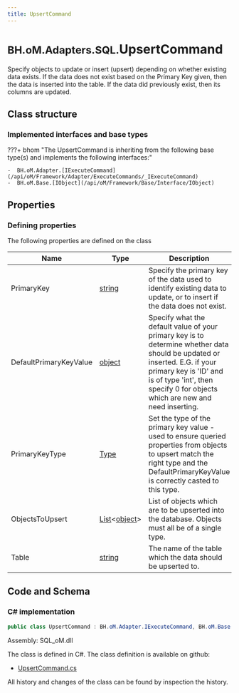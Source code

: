 ```yaml
---
title: UpsertCommand
---
```


# <small>BH.oM.Adapters.SQL.</small>**UpsertCommand**

Specify objects to update or insert (upsert) depending on whether existing data exists. If the data does not exist based on the Primary Key given, then the data is inserted into the table. If the data did previously exist, then its columns are updated.

## Class structure

### Implemented interfaces and base types

???+ bhom "The UpsertCommand is inheriting from the following base type(s) and implements the following interfaces:"

    -  BH.oM.Adapter.[IExecuteCommand](/api/oM/Framework/Adapter/ExecuteCommands/_IExecuteCommand)
    -  BH.oM.Base.[IObject](/api/oM/Framework/Base/Interface/IObject)


## Properties



### Defining properties

The following properties are defined on the class

| Name             | Type             | Description      | Quantity         |
|------------------|------------------|------------------|------------------|
| PrimaryKey | [string](https://learn.microsoft.com/en-us/dotnet/api/System.String?view=netstandard-2.0) | Specify the primary key of the data used to identify existing data to update, or to insert if the data does not exist. | - |
| DefaultPrimaryKeyValue | [object](https://learn.microsoft.com/en-us/dotnet/api/System.Object?view=netstandard-2.0) | Specify what the default value of your primary key is to determine whether data should be updated or inserted. E.G. if your primary key is 'ID' and is of type 'int', then specify 0 for objects which are new and need inserting. | - |
| PrimaryKeyType | [Type](https://learn.microsoft.com/en-us/dotnet/api/System.Type?view=netstandard-2.0) | Set the type of the primary key value - used to ensure queried properties from objects to upsert match the right type and the DefaultPrimaryKeyValue is correctly casted to this type. | - |
| ObjectsToUpsert | [List](https://learn.microsoft.com/en-us/dotnet/api/System.Collections.Generic.List-1?view=netstandard-2.0)&lt;[object](https://learn.microsoft.com/en-us/dotnet/api/System.Object?view=netstandard-2.0)&gt; | List of objects which are to be upserted into the database. Objects must all be of a single type. | - |
| Table | [string](https://learn.microsoft.com/en-us/dotnet/api/System.String?view=netstandard-2.0) | The name of the table which the data should be upserted to. | - |


## Code and Schema

### C# implementation

``` C# title="C#"
public class UpsertCommand : BH.oM.Adapter.IExecuteCommand, BH.oM.Base.IObject
```

Assembly: SQL_oM.dll

The class is defined in C#. The class definition is available on github:

- [UpsertCommand.cs](https://github.com/BHoM/SQL_Toolkit/blob/develop/SQL_oM/Commands\UpsertCommand.cs)

All history and changes of the class can be found by inspection the history.
